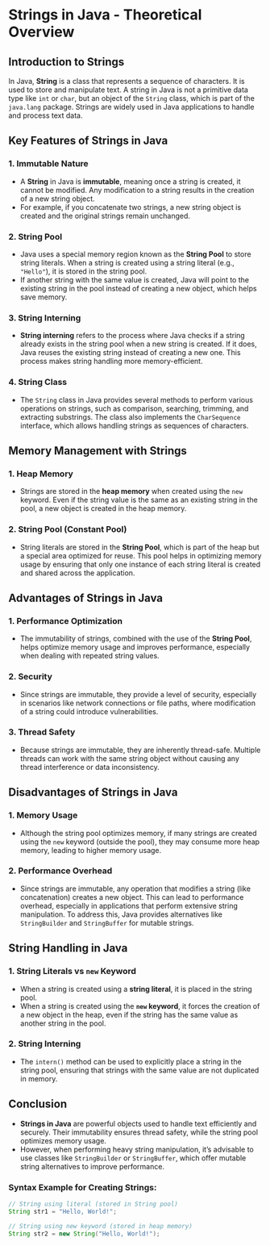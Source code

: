 # Strings in Java - Theoretical Overview

## Introduction to Strings

In Java, **String** is a class that represents a sequence of characters. It is used to store and manipulate text. A string in Java is not a primitive data type like `int` or `char`, but an object of the `String` class, which is part of the `java.lang` package. Strings are widely used in Java applications to handle and process text data.

## Key Features of Strings in Java

### 1. **Immutable Nature**
   - A **String** in Java is **immutable**, meaning once a string is created, it cannot be modified. Any modification to a string results in the creation of a new string object.
   - For example, if you concatenate two strings, a new string object is created and the original strings remain unchanged.

### 2. **String Pool**
   - Java uses a special memory region known as the **String Pool** to store string literals. When a string is created using a string literal (e.g., `"Hello"`), it is stored in the string pool.
   - If another string with the same value is created, Java will point to the existing string in the pool instead of creating a new object, which helps save memory.

### 3. **String Interning**
   - **String interning** refers to the process where Java checks if a string already exists in the string pool when a new string is created. If it does, Java reuses the existing string instead of creating a new one. This process makes string handling more memory-efficient.

### 4. **String Class**
   - The `String` class in Java provides several methods to perform various operations on strings, such as comparison, searching, trimming, and extracting substrings. The class also implements the `CharSequence` interface, which allows handling strings as sequences of characters.

## Memory Management with Strings

### 1. **Heap Memory**
   - Strings are stored in the **heap memory** when created using the `new` keyword. Even if the string value is the same as an existing string in the pool, a new object is created in the heap memory.

### 2. **String Pool (Constant Pool)**
   - String literals are stored in the **String Pool**, which is part of the heap but a special area optimized for reuse. This pool helps in optimizing memory usage by ensuring that only one instance of each string literal is created and shared across the application.

## Advantages of Strings in Java

### 1. **Performance Optimization**
   - The immutability of strings, combined with the use of the **String Pool**, helps optimize memory usage and improves performance, especially when dealing with repeated string values.

### 2. **Security**
   - Since strings are immutable, they provide a level of security, especially in scenarios like network connections or file paths, where modification of a string could introduce vulnerabilities.

### 3. **Thread Safety**
   - Because strings are immutable, they are inherently thread-safe. Multiple threads can work with the same string object without causing any thread interference or data inconsistency.

## Disadvantages of Strings in Java

### 1. **Memory Usage**
   - Although the string pool optimizes memory, if many strings are created using the `new` keyword (outside the pool), they may consume more heap memory, leading to higher memory usage.

### 2. **Performance Overhead**
   - Since strings are immutable, any operation that modifies a string (like concatenation) creates a new object. This can lead to performance overhead, especially in applications that perform extensive string manipulation. To address this, Java provides alternatives like `StringBuilder` and `StringBuffer` for mutable strings.

## String Handling in Java

### 1. **String Literals vs `new` Keyword**
   - When a string is created using a **string literal**, it is placed in the string pool.
   - When a string is created using the **`new` keyword**, it forces the creation of a new object in the heap, even if the string has the same value as another string in the pool.

### 2. **String Interning**
   - The `intern()` method can be used to explicitly place a string in the string pool, ensuring that strings with the same value are not duplicated in memory.

## Conclusion

- **Strings in Java** are powerful objects used to handle text efficiently and securely. Their immutability ensures thread safety, while the string pool optimizes memory usage.
- However, when performing heavy string manipulation, it’s advisable to use classes like `StringBuilder` or `StringBuffer`, which offer mutable string alternatives to improve performance.

### Syntax Example for Creating Strings:

```java
// String using literal (stored in String pool)
String str1 = "Hello, World!";

// String using new keyword (stored in heap memory)
String str2 = new String("Hello, World!");
